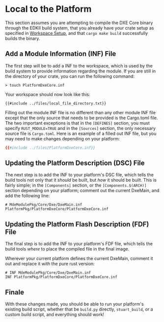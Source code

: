 # Local to the Platform

This section assumes you are attempting to compile the DXE Core binary through the EDKII build
system, that you already have your crate setup as specified in [Workspace Setup](./compile_local.md),
and that `cargo make build` successfully builds the binary.

## Add a Module Information (INF) File 

The first step will be to add a INF to the workspace, which is used by the build system to provide
information regarding the module. If you are still in the directory of your crate, you can run the
following command:

`> touch PlatformDxeCore.inf`

Your workspace should now look like this:

```
{{#include ../files/local_file_directory.txt}}
```

Filling out the module INF file is no different than any other module INF file except that the only
source that needs to be provided is the Cargo.toml file. The two important exceptions is that in
the `[DEFINES]` section, you must specify `RUST_MODULE=TRUE` and in the `[Sources]` section, the
only necessary source file is `Cargo.toml`. Here is an example of a filled out INF file, but you
may need to make changes depending on your platform:

``` toml
{{#include ../files/PlatformDxeCore.inf}}
```

## Updating the Platform Description (DSC) File

The next step is to add the INF to your platform's DSC file, which tells the build tools not only
that it *should* be built, but *how* it should be built. This is fairly simple; in the
`[Components]` section, or the `[Components.$(ARCH)]` section depending on your platform; comment
out the current DxeMain, and add the following line:

```
# MdeModulePkg/Core/Dxe/DxeMain.inf
PlatformPkg/PlatformDxeCore/PlatformDxeCore.inf
```

## Updating the Platform Flash Description (FDF) File

The final step is to add the INF to your platform's FDF file, which tells the build tools *where*
to place the compiled file in the final image.

Wherever your current platform defines the current DxeMain, comment it out and replace it with the
pure rust version:

```
# INF MdeModulePkg/Core/Dxe/DxeMain.inf
INF PlatformPkg/PlatformDxeCore/PlatformDxeCore.inf
```

## Finale

With these changes made, you should be able to run your platform's existing build script, whether
that be `build.py` directly, `stuart_build`, or a custom build script, and everything should work!
